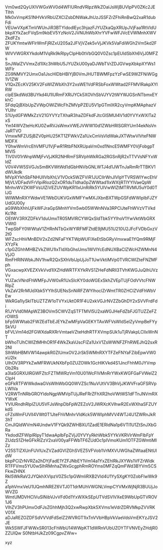 Vm0wd2QyUXlVWGxWV0d4WFlURndVRlpzWkZOalJsWjBUVlpPV0ZKc2JETlhh
Mk0xVmpKS1NHVkVRbUZXClZsbDNWakJhUzJSSFZrZFhiRnBwQ2xaR1dubFdi
VEUwVXpKTmVWUnJiR3BTYldodlEyc3hjazFJYUZkaQpXRUpJVjFaa1RtVldU
bkpXYkZacFVqSm9kbEV5YzNoV2JVNUhWbXhrYVFwWFJVcEVWMnhXWVZkdFZs
ZFUKYmtwWFlrWmFjRlZxU205a2JFVjVZek5vVjJKVk5VaFdiWGh2Vm5kd2FW
WlVVWGRXYkdoM1VqRk9kRlpyClpHb0tVbGQ0V0Zsc1pEUldSbXh6VjJ0MFZs
SnJWalZVVmxZd1lXc3hWbU5JYUZkU00yaDJWbTVrZDJGVwpXbkpXYWs1WFlr
ZG9NMVY2UmxOa1JscHlDbHBIYjB0VmJHUTBWMFpzYzFwSE9WZFNiWGg1V1ZW
V1QxZEcKV25KV2FsWlZWbXh3Y2xsWE1VdFRSbFoxWWtad2FFMVlRakpXYlRW
clpESkdWd3BUYkd4U1lURmFXRlJYCk5XOVhSbVJYV2tWYWJGSnNTbmxEYkhC
SFdqQjBXbUpZVWpOWlZWcFhZMVpPZEU5V1pGTmlXR2cyVmpKMAphazVYUlhr
S1UydGFWMkZzV21GYVYzTXhaR3haZDFkdFJtcGlSMUl4V1d0YVYxWXlTa2xS
Ym14WVZteHcKU0ZwRVJsWmxVWEJVWW10d1ZWbHRlSGRYUm14ekNsVnJaRTVO
VmxwNFZUSjBZV0pHU25KT1ZFWkVZa1UxCmVsVldWakJXTWtwVlVteFNWMDFX
Y0hwWmVrcEhVMFU1VjFwR1RtbFNXRUpaVm0xd1NncE5WMFY0VjFobgpTMVl5
TlV0V01rWnpWMjFvVjJKR2NHRmFSRVphWkRGa2RGSnRjR2xTTVVsNFYxWldZ
V0V4VW5SVGJsSm8KVWtWd1dGbHNVbGNLWTJ4d1JWTnJaRmRrTTBKV1dWUkdk
MVpXYkhSbFNHUllVbXhLV1VOck5WZFViR1JUCllrWnJlVlpYTVRSWlYwcEhV
MjVLVDFadVFrVlpiRlozQ2xOR1duTldha0pZWWtad1IxWXljRTlYYlVaeQpW
MnhvWVZKWFVsUlZiVEZUVWpKR1IxUnRiRk5YUlVwWlZtMTRVMU5uY0d0TlJG
WllWMnRXYWdwVE1WbDUKVGxWMFYwMXJXbnBXTWpGSFdWWlplbFJZYUdGU00y
aG9WbXhhUjFkWFJraGpSMnhYVm5wb05WWnNVa3RPClJteFhWVzVTVkdKc1Nt
OEtWV3RXZDFkV1duUmxTR05MVlRCYWQxSldTbk5YYlhoV1YwVktWbGRXVWt0
TwpSbFY0WWtaV1ZHRnNTbGxWYlRFMFZtdE9jMU51U210U2JFcFVDbGxzV2t0
WFZscHhVMnBDV2xZd2NFaFYKTWpWUFlXeEtSbGRyVmxwaE1YQm9RMjFXYzFk
c1pGZGhhMHBZVkZWU1IxTldXbGhsUms1WVlYcEdNUXBaClZWcHZWMnN4VjJO
RmFHRlNWbkJNV1hwR2QxSXhVblJpUjJoT1UwVktiMVp0TVRCWlZteFNZMFph
VGxacwpXVEZXVkVvd1lXZHdWRTFXYkRVS1ZHeFdNRll3TVhKWGJuQlhUVzVv
YUZacVNrdFhWMFpJVW0xR1UxSlcKY0doWGExSkhZVEpTUjFOdVVtcFNWRlpZ
VkZaV2RrMUdXbk5YYlhSUENsSnNiRFZWYlhoclZrWmtTR0ZHClZVdFhWbVEw
WkRGa1IySklTbUZTZW1oTVYxUktOR1F4U2xkVGJrNVZZbGhDY2xSVVFrdFdi
R1JYVld0MApWZ3BOVm5CWVZqSTFTMVl5U2xaWGJHeFdZbFJGTUZZeFZrOWtS
bFp5WWtab2FWZEdTbEJEYkZwMFpVaGEKYTAxWFVsWldSelZyVmpBeFYySkVU
bFVLVm14d2FGWXdaRXRrVmtaeVZteHdhRTFXVmpSUk1uTjRVakpLClIxWnNT
bWhoTUhCWlZtMHhOR1F4WkZkaVJscFlZa1UxV1ZsWWNFZFhRWEJhQ2sxR2NI
SlhWbHBMVW14awpkR0ZIUmxOV2JrSk5WMnRXYTFZeFNYaFZibEpwVW0xU2Ix
UlhOV3RPYkZwMFRWUkNXbFp0ZUZOWk1GcHIKVkd4S1JncFhhM0JYVmpOb2Rs
a3laSGRXUlRGWFZtcFZTMWRzVm10U01WcFlVMnRrYWxKWGFGaFVWelZ2ClpH
eGFkRTFWWkdwaGVsWlhWbGQ0WVZSc1NuVUtVV3BhVjJKWVFraGFSRVpLWlVa
V2RWTnNRbGROYldoNgpWMVpTUjJReFRrZFhXR2hoVWtWS1dFTnJNVmRXYWxK
YVlURndhRlpIZUU5VFJsWnpDbFpWZEZoV2JWRXcKVlhwR2ExWXhaSFZUYkdS
cFZsWmFUVll4VWt0T1JteFhVMnhrVldKck5WWlphMVV4WTJ4U1ZWRnJkR3hT
CmJIQldWVmN4UndwV1FYQk9ZWHBXU1ZadE1ERldNa1p6VTI1U1ZtSnJXbGRa
YkdodlZFWlplRlpyT1dwaAplbFpZVjJ0YVYyRkhWbk5YYkVKRVlrWmFlbFpY
ZUdzS1ZHeGFkRlZzV2xaV00yaFFWbTF6ZUdOc1pIVmoKUm1OTFZGWmtiMlZz
V25STlZXUnFUVlUxZVZadGVIZGhSVEZ5VFVob1VrMXVUWGhaZWtaaENtUldW
bkpPClZrNVRZa2hDYjFadE1YZFJNbEY1Vm14a1YxZEhlRkJXYWs1VFZrWldk
RTFFVms5YU0wSlhRMnhaZWxGcgphRmROYms0MFZqQmFWd3BYVm5CSFkwZHNX
Rkl5WkRaV2JYQkhXVlpzV0ZSc1pGWmliRXB2Vld4U1YySXgKY0ZobFIwWk9Z
a1phVmxVeU1UQmhNREZ6VTJ0T1drMUhVWGNLVmpCYVMxWjNjR3BUUjJoWVZG
WmtUMDVHClVuSlNibVJvVFd0d1YxWXlkSEpUTVdSVlVXeE9WbUpGTVROV1J6
VlhZV3hPUmxOdFJsZGhhMjh3Q2xwRwpXbk5XVms1eVdrZDRVMkpZVVRKV01X
aDJaREZOZDFSdVVVdFdSelZ2WVRGT1IxTnVVbHBpVkVaeVdsVmEKYzJSV2JE
Wk5SWFJFWWxSR013cFhWbU14WWpKT1dWRnVUbUZOYTFVNVEyZHdjR0ZZUlQw
S0NtbHJkZz09CgpvZWw=

xyz